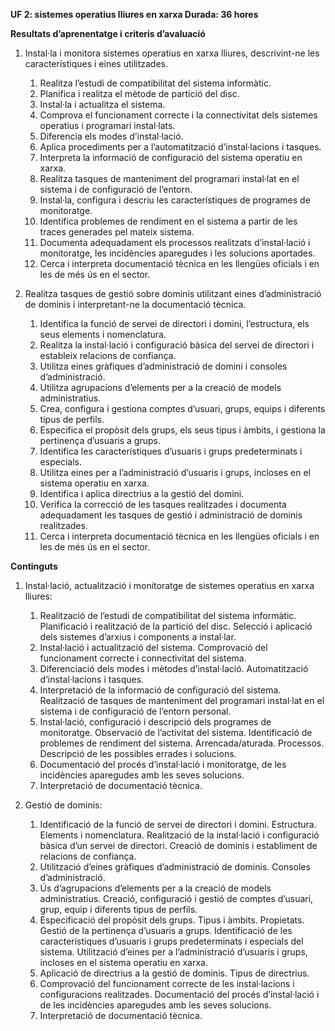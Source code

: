 **UF 2: sistemes operatius lliures en xarxa
Durada: 36 hores**

**Resultats d’aprenentatge i criteris d’avaluació**

1. Instal·la i monitora sistemes operatius en xarxa lliures, descrivint-ne les característiques i eines utilitzades.
   1. Realitza l’estudi de compatibilitat del sistema informàtic.
   2. Planifica i realitza el mètode de partició del disc.
   3. Instal·la i actualitza el sistema.
   4. Comprova el funcionament correcte i la connectivitat dels sistemes operatius i programari instal·lats.
   5. Diferencia els modes d’instal·lació.
   6. Aplica procediments per a l’automatització d’instal·lacions i tasques.
   7. Interpreta la informació de configuració del sistema operatiu en xarxa.
   8. Realitza tasques de manteniment del programari instal·lat en el sistema i de configuració de l’entorn.
   9. Instal·la, configura i descriu les característiques de programes de monitoratge.
   10. Identifica problemes de rendiment en el sistema a partir de les traces generades pel mateix sistema.
   11. Documenta adequadament els processos realitzats d’instal·lació i monitoratge, les incidències aparegudes i les solucions aportades.
   12. Cerca i interpreta documentació tècnica en les llengües oficials i en les de més ús en el sector.
   
2. Realitza tasques de gestió sobre dominis utilitzant eines d’administració de dominis i interpretant-ne la documentació tècnica.
   1. Identifica la funció de servei de directori i domini, l’estructura, els seus elements i nomenclatura.
   2. Realitza la instal·lació i configuració bàsica del servei de directori i estableix relacions de confiança.
   3. Utilitza eines gràfiques d’administració de domini i consoles d’administració.
   4. Utilitza agrupacions d’elements per a la creació de models administratius.
   5. Crea, configura i gestiona comptes d’usuari, grups, equips i diferents tipus de perfils.
   6. Especifica el propòsit dels grups, els seus tipus i àmbits, i gestiona la pertinença d’usuaris a grups.
   7. Identifica les característiques d’usuaris i grups predeterminats i especials.
   8. Utilitza eines per a l’administració d’usuaris i grups, incloses en el sistema operatiu en xarxa.
   9. Identifica i aplica directrius a la gestió del domini.
   10. Verifica la correcció de les tasques realitzades i documenta adequadament les tasques de gestió i administració de dominis realitzades.
   11. Cerca i interpreta documentació tècnica en les llengües oficials i en les de més ús en el sector.

**Continguts**

1. Instal·lació, actualització i monitoratge de sistemes operatius en xarxa lliures:
   1. Realització de l’estudi de compatibilitat del sistema informàtic. Planificació i realització de la partició del disc. Selecció i aplicació dels sistemes d’arxius i components a instal·lar.
   2. Instal·lació i actualització del sistema. Comprovació del funcionament correcte i connectivitat del sistema.
   3. Diferenciació dels modes i mètodes d’instal·lació. Automatització d’instal·lacions i tasques.
   4. Interpretació de la informació de configuració del sistema. Realització de tasques de manteniment del programari instal·lat en el sistema i de configuració de l’entorn personal.
   5. Instal·lació, configuració i descripció dels programes de monitoratge. Observació de l’activitat del sistema. Identificació de problemes de rendiment del sistema. Arrencada/aturada. Processos. Descripció de les possibles errades i solucions.
   6. Documentació del procés d’instal·lació i monitoratge, de les incidències aparegudes amb les seves solucions.
   7. Interpretació de documentació tècnica.

2. Gestió de dominis:

   1. Identificació de la funció de servei de directori i domini. Estructura. Elements i nomenclatura. Realització de la instal·lació i configuració bàsica d’un servei de directori. Creació de dominis i establiment de relacions de confiança.
   2. Utilització d’eines gràfiques d’administració de dominis. Consoles d’administració.
   3. Ús d’agrupacions d’elements per a la creació de models administratius. Creació, configuració i gestió de comptes d’usuari, grup, equip i diferents tipus de perfils.
   4. Especificació del propòsit dels grups. Tipus i àmbits. Propietats. Gestió de la pertinença d’usuaris a grups. Identificació de les característiques d’usuaris i grups predeterminats i especials del sistema. Utilització d’eines per a l’administració d’usuaris i grups, incloses en el sistema operatiu en xarxa.
   5. Aplicació de directrius a la gestió de dominis. Tipus de directrius.
   6. Comprovació del funcionament correcte de les instal·lacions i configuracions realitzades. Documentació del procés d’instal·lació i de les incidències aparegudes amb les seves solucions.
   7. Interpretació de documentació tècnica.
